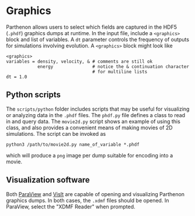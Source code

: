 # Graphics

Parthenon allows users to select which fields are captured in the HDF5 (```.phdf```) graphics dumps at runtime.  In the input file, include a ```<graphics>``` block and list of variables.  A ```dt``` parameter controls the frequency of outputs for simulations involving evolution. A ```<graphics>``` block might look like
```
<graphics>
variables = density, velocity, & # comments are still ok
            energy               # notice the & continuation character
                                 # for multiline lists
dt = 1.0
```

## Python scripts

The ```scripts/python``` folder includes scripts that may be useful for visualizing or analyzing data in the ```.phdf``` files.  The ```phdf.py``` file defines a class to read in and query data.  The ```movie2d.py``` script shows an example of using this class, and also provides a convenient means of making movies of 2D simulations.  The script can be invoked as
```
python3 /path/to/movie2d.py name_of_variable *.phdf
```
which will produce a ```png``` image per dump suitable for encoding into a movie.

## Visualization software

Both [ParaView](https://www.paraview.org/) and [VisIt](https://wci.llnl.gov/simulation/computer-codes/visit/) are capable of opening and visualizing Parthenon graphics dumps.  In both cases, the ```.xdmf``` files should be opened.  In ParaView, select the "XDMF Reader" when prompted.